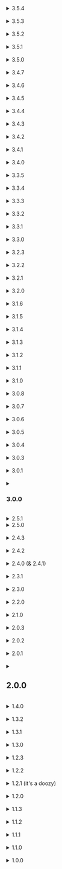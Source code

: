 <details>
<summary>3.5.4</summary>
<br>
+ Added Sector-0 Interior as a dependency<br>
+ Added WeatherRegistry as a dependency<br>
~ Updated WeatherTweaks<br>
~ Updated MrovLib<br>
~ Updated Scopophobia<br>
~ Updated TerminalFormatter<br>
~ Updated StarlancerWarehouse<br>
~ Updated Lategame Upgrades<br>
~ Updated WesleysInteriors<br>
~ Updated OpenBodyCams<br>
~ Updated EladsHUD<br>
~ Updated ShipWindows<br>
~ Updated Tolian Moons<br>
~ Updated Rosies Moons<br>
~ Updated Mirage<br>
~ Updated Locker<br>
~ Updated EnemySoundFixes<br>
~ Updated loaforcsSoundAPI<br>
</details>
<br>
<details>
<summary>3.5.3</summary>
<br>
~ Updated Faster Load AssetBundles Patcher<br>
~ Updated Tolian's Moons<br>
~ Updated Hyperion Station<br>
~ Updated loaforcsSoundAPI
</details>
<br>
<details>
<summary>3.5.2</summary>
<br>
~ Updated WeatherTweaks<br>
~ Updated Wesley's Interiors<br>
~ Updated AsyncLoggers<br>
~ Updated Faster Load AssetBundles Patcher<br>
~ Updated Tolian's Moons
</details>
<br>
<details>
<summary>3.5.1</summary>
<br>
~ Updated GiantSpecimens<br>
~ Updated Mirage<br>
~ Updated Faster Load AssetBundles Patcher
</details>
<br>
<details>
<summary>3.5.0</summary>
<br>
+ Added Rolling Giant<br>
~ Updated GiantSpecimens<br>
~ Updated BarchLib
</details>
<br>
<details>
<summary>3.4.7</summary>
<br>
~ Updated Tolian's Moons<br>
~ Updated CustomStoryLogs<br>
</details>
<br>
<details>
<summary>3.4.6</summary>
<br>
~ Attempting to fix problems with incompatibility regarding desync in configuration between the client and the server.
</details>
<br>
<details>
<summary>3.4.5</summary>
<br>
~ Updated ShipWindows<br>
~ Updated TooManySuits<br>
~ Updated LethalNetworkAPI<br>
~ Updated Wesley's Moons<br>
~ Updated Wesley's Interiors<br>
~ Updated CustomStoryLogs<br>
~ Updated Hyperion Station
</details>
<br>
<details>
<summary>3.4.4</summary>
<br>
~ Updated Celestial Tint<br>
~ Updated CustomStoryLogs<br>
~ Replaced Veri's ShipWindows with TestAccount666's ShipWindows (doors now have windows :D)<br>
~ Removed "True Darkness" effect<br>
~ Updated README
</details>
<br>
<details>
<summary>3.4.3</summary>
<br>
~ Added ViewExtension to dependencies<br>
~ Updated Wesley's Moons<br>
~ Updated Wesley's Interiors<br>
~ Updated Tolian's Moons<br>
~ Updated Celestial Tint<br>
~ Updated EnemySoundFixes<br>
</details>
<br>
<details>
<summary>3.4.2</summary>
<br>
~ Updated Wesley's Moons
~ Updated Wesley's Interiors
~ Updated Celestial Tint
~ Updated ShipWindows
~ Updated LethalCompany InputUtils
</details>
<br>
<details>
<summary>3.4.1</summary>
<br>
~ Updated Wesley's Moons<br>
~ Updated Hyperion Station<br>
</details>
<br>
<details>
<summary>3.4.0</summary>
<br>
+ Added Locker<br>
+ Added NestFix<br>
~ Updated TerminalFormatter<br>
~ Updated EnemySoundFixes
</details>
<br>
<details>
<summary>3.3.5</summary>
<br>
~ Updated TooManyEmotes<br>
~ Updated CullFactory<br>
~ Updated Tolian's Moons<br>
~ Updated CustomStoryLogs<br>
~ Updated Wesley's Interiors<br>
~ Updated Wesley's Moons<br>
~ Updated README
</details>
<br>
<details>
<summary>3.3.4</summary>
<br>
~ Updated TerminalFormatter<br>
~ Updated Tolian's Moons<br>
~ Updated LC Office<br>
~ Updated Wesley's Moons<br>
</details>
<br>
<details>
<summary>3.3.3</summary>
<br>
~ Updated Tolian's Moons<br>
~ Updated Wesley's Moons<br>
</details>
<br>
<details>
<summary>3.3.2</summary>
<br>
~ Updated Tolian's Moons<br>
~ Updated Hyperion Station
</details>
<br>
<details>
<summary>3.3.1</summary>
<br>
~ Updated Wesley's Interiors<br>
~ Updated Wesley's Moons<br>
~ Updated Aperature Moon<br>
~ Updated LethalResonance
</details>
<br>
<details>
<summary>3.3.0</summary>
<br>
+ Added Aperature Science Moon & Interior<br>
~ Updated CustomStoryLogs
</details>
<br>
<details>
<summary>3.2.3</summary>
<br>
~ Updated LethalLib<br>
~ Updated Tolian's Moons<br>
~ Updated Wesley's Moons
</details>
<br>
<details>
<summary>3.2.2</summary>
~ Updated TooManyEmotes<br>
~ Updated Lategame Upgrades<br>
~ Updated Interactive Terminal API<br>
~ Updated Reserved Item Slot Core<br>
~ Updated README<br>
- Removed BetterItemScan (caused conflicts with scanning)<br>
- Actually removed LetMeLookDown this time
</details>
<br>
<details>
<summary>3.2.1</summary>
<br>
~ Removed a duplicated dependency string from main FTC branch
</details>
<br>
<details>
<summary>3.2.0</summary>
+ Added Lategame Upgrades<br>
+ Added Rosie's Moons<br>
~ Added InteractiveTerminalAPI as a dependency<br>
~ Added CustomStoryLogs as a dependency<br>
~ Updated configs<br>
- Removed LCLegDay (LategameUpdates replaced)<br>
- Removed LetMeLookDown (GeneralImprovements replaced)<br>
- Removed Hold Down Scan Button
</details>
<br>
<details>
<summary>3.1.6</summary>
<br>
~ Updated Emblem<br>
~ Updated LCLegDay<br>
~ Added more loading screen text
</details>
<br>
<details>
<summary>3.1.5</summary>
<br>
~ Updated Wesley's Interiors<br>
~ Updated configs
</details>
<br>
<details>
<summary>3.1.4</summary>
<br>
~ Updated Emblem<br>
~ Updated Tolian's Moons<br>
- Removed BepInUtils, as it wasn't used<br>
- Removed RuntimeNetcodePatcher, as it wasn't used<br>
- Removed NuclearLib, as it wasn't used<br>
- Removed JigglePhysicsPlugin
</details>
<br>
<details>
<summary>3.1.3</summary>
<br>
~ Updated LC Leg Day<br>
~ Updated Open Body Cams<br>
~ Updated Wesley's Interiors<br>
~ Updated README<br>
- Removed Loadstone
</details>
<br>
<details>
<summary>3.1.2</summary>
<br>
~ Added EnemysoundsFix as a dependency<br>
~ Updated configs
</details>
<br>
<details>
<summary>3.1.1</summary>
<br>
~ Added EnemySkinRegistry & EnemySkinKit to dependencies<br>
~ Updated Emblem<br>
~ Updated Immersive Scrap<br>
~ Updated Weather Tweaks<br>
~ Updated Wesley's Interiors
</details>
<br>
<details>
<summary>3.1.0</summary>
<br>
~ Updated Tolian's Moons<br>
~ Updated Wesley's Interiors<br>
~ New main menu background<br>
~ New "Changelog" menu button
</details>
<br>
<details>
<summary>3.0.8</summary>
<br>
~ Added a new main menu background image<br>
~ Added more loading screen text<br>
~ Updated Loadstone<br>
</details>
<br>
<details>
<summary>3.0.7</summary>
<br>
~ Updated Lethal Level Loader to 1.2.4<br>
~ Updated Sell Bodies Fixed<br>
~ Updated SCP Foundation Dungeon<br>
~ Updated Terminal Formatter<br>
</details>
<br>
<details>
<summary>3.0.6</summary>
<br>
~ Updated CSync
~ Updated Tolian's Moons
~ Fixed scaling on the logo
</details>
<br>
<details>
<summary>3.0.5</summary>
<br>
+ Added More Scraps<br>
~ Updated logo<br>
- Removed LLLFix
</details>
<br>
<details>
<summary>3.0.4</summary>
<br>
+ Added Colorful Enemy Variety<br>
~ Updated Tolian's Moons<br>
~ Updated LC Leg Day<br>
~ Updated Wesley's Interiors<br>
~ Attempt at fixing the main menu
</details>
<br>
<details>
<summary>3.0.3</summary>
<br>
~ Updated main menu background<br>
~ Updated configs some more<br>
~ Updated Open Body Cams<br>
~ Updated Emblem<br>
~ Updated Wesley's Moons<br>
~ Updated Wesley's Interiors (NEW INTERIOR)<br>
~ Updated LC Max Sounds Fix
</details>
<br>
<details>
<summary>3.0.1</summary>
<br>
+ Actually added Ship Lobby this time
</details>
<br>
<details>
<summary><h3>3.0.0</h3></summary>
<br>
<details>
<summary>Additions</summary>
<br>
+ New main menu look<br>
+ Completely revamped configs<br>
+ Ship Lobby...again lol<br>
</details>
<br>
<details>
<summary>Updates</summary>
<br>
~ Wesley's Moons (Moon)<br>
~ Wesley's Interiors (Interior)<br>
~ Tolian's Moons (Moon)<br>
~ SCP Foundation Dungeon (Interior)<br>
~ Starlancer Moons (Moon)<br>
~ Celestial Tint (Ship)<br>
~ General Improvements (QoL)<br>
</details>
<br>
<details>
<summary>Removals</summary>
- Pool Rooms<br>
- sfDesat's Moons, as they are deprecated now (Moon)<br>
- School Moon<br>
- Sector-0 Interior (Interior)<br>
- Scoopy's Variety Mod (Interior)<br>
- Lethal Casino (Mechanic)<br>
- Faceless Stalker (Monster)<br>
- Nameplate Tweaks (QoL)<br>
- Open Monitors, replaced by General Improvements' Better Monitors (QoL)<br>
- Lobby Control, replaced by Ship Lobby (Lobby)<br>
- Masked Enemy Overhaul Fork, replaced by Mirage so it didn't work anyways (Monster/Mechanic)<br>
- Reserved Key Slot, replaced by Utility Slot's key config (QoL)<br>
- Touchscreen (QoL?)<br>
- darmuh's Terminal Stuff, caused conflicts with certain aspects of the terminal (Terminal)<br>
- Keep Enemy Power (QoL)<br>
- Needy Cats, never spawned (Scrap)<br>
- The Fiend, spawned too much no matter how much I configured it (Monster)<br>
- Better Bracken Model (Model)<br>
- Better Coilhead Model (Model)<br>
- Lethal Doors, caused so many errors (Ship)<br>
- Chillax Scraps, might add back later (Scrap)<br>
- Forest Giant Motionsense (Mechanic)<br>
- Symbiosis, caused errors (Mechanic?)<br>
- More Death Notes (Performance Report)<br>
- More Blood, might add back later (Mechanic?)<br>
- View Extension, caused significant amount of lag sometimes (QoL)<br>
- Lethal Expansion Core, all modded moons and interiors use LLL now<br>
- Nav Mesh in Company, never bothered to spawn monsters there (Mechanic)<br>
- Peter Griffin Suit (Suit)<br>
</details>
</details>
<br>
<details>
<summary>2.5.1</summary>
<br>
~ Updated Wesley's Interiors (Interior)<br>
~ Updated Jiggle Physics Plugin<br>
~ Updated Reserved Flashlight Slot (QoL)<br>
~ Updated Tolian's Moons (Moon)<br>
~ Updated Wesley's Moons (Moon)<br>
</details>
<details>
<summary>2.5.0</summary>
<br>
+ Added Lethal Quantities<br>
+ Added Coilhead Stare (Monster Mechanic)<br>
+ Added Monster Plushies (Scrap)<br>
+ Added SCP Foundation Dungeon (Interior)<br>
~ Updated Tolian's Moons (Moon)<br>
~ Updated moon prices (see 2.4.3)<br>
- Removed LCCutscene, to cut back on mod list<br>
</details>
<br>
<details>
<summary>2.4.3</summary>
<br>
~ Replaced Ship Lobby with Lobby Control<br>
- Removed Show Moon Price, as it conflicted with Terminal Formatter and LLL
<details>
<summary>Config Updates</summary>
* Changed Psych Sanctum's Price: 410 > 400
* Changed Oldred's Price: 720 > 670
* Changed Etern's Price: 730 > 700
* Changed MAOY School Price: 125 > 100
* Changed Celest Price: 350 > 300
* Changed Argent Price: 540 > 525
* Changed Gloom Price: 220 > 200
* Changed Zenit Price: 520 > 500
* Changed Auralis Price: 1000 > 750
* Changed Cosmocos Price: 1800 > 1450
* Changed Sector-0 Price: 1750 > 1475
</details>
</details>
<br>
<details>
<summary>2.4.2</summary>
<br>
~ Updated LC Leg Day (Mechanic)<br>
~ Updated Mirage (Mechanic)<br>
~ Updated Show Moon Price (QoL)<br>
~ Updated Wesley's Interiors (Interior)<br>
~ Updated Wesley's Moons (Moon)<br>
~ Updated Tolian's Moons (Moon)<br>
~ Updated Starlancer Moons (Moon)<br>
~ Updated LC Office (Interior)<br>
~ Updated More Company (Lobby)<br>
</details>
<br>
<details>
<summary>2.4.0 (& 2.4.1)</summary>
<br>
+ Added Wesley's Moons (Moons)<br>
+ Added Wesley's Interiors (Interior)<br>
+ Added Ship Lobby<br>
~ Updated Tolian's Moons (Moons)<br>
~ Updated General Improvements (QoL)<br>
~ Updated Reserved Item Slot Core (QoL)<br>
~ Updated Immersive Scrap (Scrap)<br>
~ Updated LC Leg Day (Mechanic)<br>
~ Updated Terminal Formatter (Terminal)<br>
~ Updated Too Many Emotes (Emotes)<br>
~ Updated Lethal Level Loader to 1.2.2<br>
~ Updated README
- Removed Pizza Tower Escape Music
<details>
<summary>Config Updated</summary>
<br>
- LC Office weight changed to 75<br>
- Unlocked all Ship Windows<br>
- Disabled Flare Gun in Terminal Store<br>
- Disabled Bracken becoming angry when grabbing the Apparatus<br>
- Disabled Bracken becoming angry when messing with the Breaker Box<br>
- Enabled the Bracken, Spore Lizard, Masked, Snare Flea, Coilhead, Forest Giant, Eyeless Dog, Jester, Bunker Spider, and all modded enemies to mimic player voices
- Changed Discord Rich Presence
</details>
</details>
<br>
<details>
<summary>2.3.1</summary>
<br>
~ Updated Tolian's Moons (Moons)<br>
~ Updated The Giant Specimens (Monsters)<br>
~ Updated Faceless Stalker (Monster)<br>
~ Updated Sell Bodies Fixed (Mechanic)<br>
~ Updated Immersive Scrap (Scrap)<br>
</details>
<br>
<details>
<summary>2.3.0</summary>
<br>
+ Added the complete pack of Tolian's Moons (Moons)<br>
+ Added the complete pack of sfDesat's Moons (Moons)<br>
+ Re-added Pool Rooms (Interior)
+ Added Terminal API as a dependency<br>
~ Reverted Lethal Level Loader back to 1.2.1, for compatibility reasons<br>
~ Updated README<br>
- Removed Atlas Abyss (Moon)<br>
- Removed Amplify (Moon)
</details>
<br>
<details>
<summary>2.2.0</summary>
<br>
~ Updated Zenit (Moon)<br>
~ Updated Reserved Item Slot Core (QoL)<br>
~ Updated Lethal Rich Presence<br>
~ Updated Sell Bodies Fixed (Mechanic)<br>
~ Updated Diversity (Mechanic)<br>
+ Added School (Moon)<br>
+ Added LC Leg Day (Mechanic)
</details>
<br>
<details>
<summary>2.1.0</summary>
<br>
- Removed Quick Drop, as it caused a game-breaking bug with Reserved Items<br>
~ Updated loaforc's Sound API (Sounds)<br>
~ Updated Lethal Resonance (Sounds)<br>
+ Re-enabled Gordion Sector 0 (Moon/Interior)
</details>
<br>
<details>
<summary>2.0.3</summary>
<br>
~ Updated README<br>
~ Updated Lethal Resonance (Sounds)</br>
</details>
<br>
<details>
<summary>2.0.2</summary>
<br>
~ Updated Mirage (Monster/Mechanic)
</details>
<br>
<details>
<summary>2.0.1</summary>
<br>
~ Updated Lethal Resonance (Sounds)
</details>
<br>
<details>
<summary><h2>2.0.0</h2></summary>
<br>
<h3>~ NEW ICONS</h3>
<h3>~ NEW README</h3>
~ Updated Too Many Emotes (Emotes)<br>
~ Nameplate Tweaks (QoL)<br>
~ Updated Echo Reach (Moon)<br>
~ Updated Celestria (Moon)<br>
~ Updated Maritopia (Moon)<br>
~ Updated Psych Sanctum (Moon)<br>
~ Updated Harloth (Moon)<br>
~ Updated Zenit (Moon)<br>
~ Updated Smart Item Saving
</details>
<br>
<details>
<summary>1.4.0</summary>
<br>
~ Updated Harloth (Moon)<br>
~ Updated Terminal Formatter (QoL)<br>
+ Added Always Hear Active Walkies (QoL)
</details>
<br>
<details>
<summary>1.3.2</summary>
<br>
~ Updated Cull Factory (QoL)<br>
~ Updated General Improvements (QoL)<br>
~ Updated Starlancer Moons (Moons)<br>
~ Updated Celestial Tint (QoL)<br>
~ Updated The Giant Speciments (Monster)<br>
~ Updated Reserved Item Slot Core (QoL)
</details>
<br>
<details>
<summary>1.3.1</summary>
<br>
~ Updated Lethal Level Loader back to 1.2.2 (Moons/Interiors)<br>
~ Replaced Immersive Scraps with the LLL port (Scraps/Items)<br>
~ Updated Weather Tweaks (QoL)<br>
~ Updated Sell Bodies Fixed (Mechanic)<br>
~ Updated The Giant Specimens (Monster)<br>
+ Added Terminal Formatter, at an attempt to fix the Company routing bug (QoL)
</details>
<br>
<details>
<summary>1.3.0</summary>
<br>
~ Fully configured the modpack. (Next is finally making a proper README)<br>
+ Added Better EXP (QoL)
</details>
<br>
<details>
<summary>1.2.3</summary>
<br>
~ Reverted Lethal Level Loader to 1.2.1, as the updated version does not allow to route to the Company Building
</details>
<br>
<details>
<summary>1.2.2</summary>
<br>
~ Updated Psych Sanctum (Moon)<br>
~ Updated Maritopia (Moon)<br>
~ Updated The Giant Specimens (Monster)
</details>
<br>
<details>
<summary>1.2.1 (it's a doozy)</summary>
<br>
<h3>Core</h3><br>
~ Updated Mimics (Monster)<br>
~ Updated Lethal Resonance (Sound)<br>
~ Updated Too Many Emotes (Emotes)<br>
~ Updated Celestial Tint (QoL)<br>
~ Updated Faceless Stalker (Monster)<br>
~ Updated The Giant Specimens (Monster)
<br>
<h3>Cosmos</h3><br>
~ Updated Echo Reach (Moon)<br>
~ Updated Celestria (Moon)<br>
~ Updated LC Office (Interior)<br>
~ Updated Psych Sanctum (Moon)<br>
~ Updated Celest (Moon)<br>
~ Updated Harloth (Moon)<br>
~ Updated Zenit (Moon)
<br>
<h3>Extra</h3><br>
~ Updated Lethal Level Loader (Moons/Interior)<br>
~ Updated View Extension (QoL)<br>
~ Updated Reserved Item Slot Core (QoL)
</details>
<br>
<details>
<summary>1.2.0</summary>
<br>
+ Added Open Monitors (QoL)<br>
+ Added Too Many Suits (QoL/Suits)
</details>
<br>
<details>
<summary>1.1.3</summary>
<br>
~ Updated Starlancer Moons (Moons)<br>
~ Updated LC Office (Interior)<br>
~ Updated Maritopia (Moon)<br>
~ Updated Psych Sanctum (Moon)<br>
~ Updated Celest (Moon)<br>
~ Updated Harloth (Moon)<br>
~ Updated Ship Windows (QoL)<br>
~ Updated Weather Tweaks (Mechanic)<br>
~ Updated Celestial Tint (QoL)<br>
~ Updated Lights Out (QoL)
</details>
<br>
<details>
<summary>1.1.2</summary>
<br>
~ Updated Zenit (Moon)<br>
~ Updated Psych Sanctum (Moon)<br>
~ Updated Maritopia (Moon)<br>
~ Updated Echo Reach (Moon)<br>
</details>
<br>
<details>
<summary>1.1.1</summary>
<br>
~ Updated Celestria (Moon)<br>
~ Updated Harloth
</details>
<br>
<details>
<summary>1.1.0</summary>
<br>
+ Added Reserved Walkie, Flashlight, Key, and Utility slots
</details>
<br>
<details>
<summary>1.0.0</summary>
<br>
~ Initial release
</details>